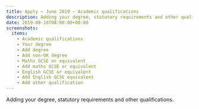 ```yaml
---
title: Apply – June 2019 – Academic qualifications
description: Adding your degree, statutory requirements and other qualifications
date: 2019-08-16T08:00:00+00:00
screenshots:
  items:
    - Academic qualifications
    - Your degree
    - Add degree
    - Add non-UK degree
    - Maths GCSE or equivalent
    - Add maths GCSE or equivalent
    - English GCSE or equivalent
    - Add English GCSE equivalent
    - Add other qualification
---
```


Adding your degree, statutory requirements and other qualifications.
